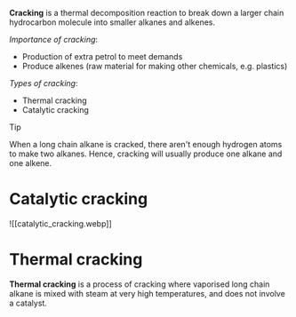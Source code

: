 **Cracking** is a thermal decomposition reaction to break down a larger chain hydrocarbon molecule into <span class="hi-blue">smaller alkanes and alkenes</span>.

*Importance of cracking*:
- Production of extra petrol to meet demands
- Produce alkenes (raw material for making other chemicals, e.g. plastics)

*Types of cracking*:
- Thermal cracking
- Catalytic cracking

> [!tip]
> When a long chain alkane is cracked, there aren't enough hydrogen atoms to make two alkanes. Hence, cracking will usually <span class="hi-green">produce one alkane and one alkene</span>.

# Catalytic cracking
![[catalytic_cracking.webp]]

# Thermal cracking
**Thermal cracking** is a process of cracking where vaporised long chain alkane is mixed with steam at very high temperatures, and does not involve a catalyst.
